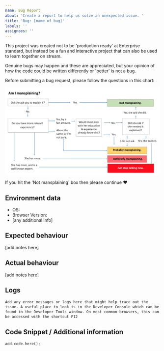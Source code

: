 ```yaml
---
name: Bug Report
about: 'Create a report to help us solve an unexpected issue. '
title: 'Bug: [name of bug]'
labels: ''
assignees: ''
---
```


This project was created not to be 'production ready' at Enterprise standard, but instead be a fun and interactive project that can also be used to learn together on stream. 

Genuine bugs may happen and these are appreciated, but your opinion of how the code could be written differently or 'better' is not a bug.

Before submitting a bug request, please follow the questions in this chart:

![mansplaining](./images/mansplaining.jpg)

If you hit the 'Not mansplaining' box then please continue ❤

## Environment data

- OS:
- Browser Version:
- [any additional info]

## Expected behaviour

[add notes here]

## Actual behaviour

[add notes here]

## Logs

```
Add any error messages or logs here that might help trace out the issue. A useful place to look is in the Developer Console which can be found in the Developer Tools window. On most common browsers, this can be accessed with the shortcut F12 
```

## Code Snippet / Additional information

<!-- If you know the code that's causing it or the code that might fix it, include it here -->

```
add.code.here();
```


